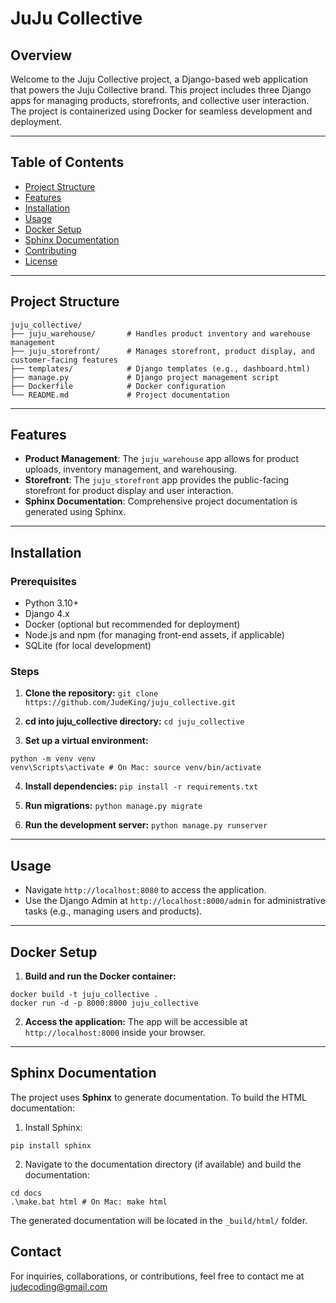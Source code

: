 # JuJu Collective

## Overview

Welcome to the Juju Collective project, a Django-based web application that powers the Juju Collective brand. This project includes three Django apps for managing products, storefronts, and collective user interaction. The project is containerized using Docker for seamless development and deployment.

---

## Table of Contents

- [Project Structure](#project-structure)
- [Features](#features)
- [Installation](#installation)
- [Usage](#usage)
- [Docker Setup](#docker-setup)
- [Sphinx Documentation](#sphinx-documentation)
- [Contributing](#contributing)
- [License](#license)

---

## Project Structure


```plaintext
juju_collective/
├── juju_warehouse/       # Handles product inventory and warehouse management
├── juju_storefront/      # Manages storefront, product display, and customer-facing features
├── templates/            # Django templates (e.g., dashboard.html)
├── manage.py             # Django project management script
├── Dockerfile            # Docker configuration
└── README.md             # Project documentation
```
---

## Features

- **Product Management**: The `juju_warehouse` app allows for product uploads, inventory management, and warehousing.
- **Storefront**: The `juju_storefront`  app provides the public-facing storefront for product display and user interaction.
- **Sphinx Documentation**: Comprehensive project documentation is generated using Sphinx.

---

## Installation
### Prerequisites

- Python 3.10+
- Django 4.x
- Docker (optional but recommended for deployment)
- Node.js and npm (for managing front-end assets, if applicable)
- SQLite (for local development)

### Steps

1. **Clone the repository:**
`git clone https://github.com/JudeKing/juju_collective.git`

2. **cd into juju_collective directory:**
`cd juju_collective`

4. **Set up a virtual environment:**
```
python -m venv venv
venv\Scripts\activate # On Mac: source venv/bin/activate
```

4. **Install dependencies:**
`pip install -r requirements.txt`

5. **Run migrations:**
`python manage.py migrate`

6. **Run the development server:**
`python manage.py runserver`

---

## Usage

- Navigate `http://localhost:8080` to access the application.
- Use the Django Admin at `http://localhost:8000/admin` for administrative tasks (e.g., managing users and products).

---

## Docker Setup

1. **Build and run the Docker container:**
```
docker build -t juju_collective .
docker run -d -p 8000:8000 juju_collective
```
2. **Access the application:** The app will be accessible at `http://localhost:8000` inside your browser.

---

## Sphinx Documentation

The project uses **Sphinx** to generate documentation. To build the HTML documentation:

1. Install Sphinx:

`pip install sphinx`

2. Navigate to the documentation directory (if available) and build the documentation:
```
cd docs
.\make.bat html # On Mac: make html
```

The generated documentation will be located in the `_build/html/` folder.

## Contact

For inquiries, collaborations, or contributions, feel free to contact me at judecoding@gmail.com
